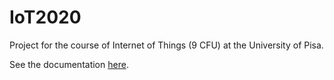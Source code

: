 # IoT2020

Project for the course of Internet of Things (9 CFU) at the University of Pisa.

See the documentation [here](https://github.com/dariamaggi/IoT2020/wiki).
